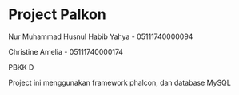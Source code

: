 # Project Palkon

Nur Muhammad Husnul Habib Yahya - 05111740000094

Christine Amelia - 05111740000174

PBKK D

Project ini menggunakan framework phalcon, dan database MySQL
